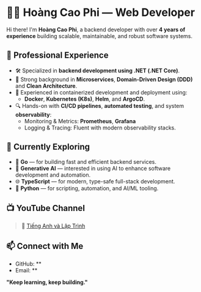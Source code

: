 # 👨‍💻 Hoàng Cao Phi — Web Developer

Hi there! I'm **Hoàng Cao Phi**, a backend developer with over **4 years of experience** building scalable, maintainable, and robust software systems.

## 💼 Professional Experience

- 🛠️ Specialized in **backend development using .NET (.NET Core)**.
- 🧱 Strong background in **Microservices**, **Domain-Driven Design (DDD)** and **Clean Architecture**.
- 🚢 Experienced in containerized development and deployment using:
  - **Docker**, **Kubernetes (K8s)**, **Helm**, and **ArgoCD**.
- 🔍 Hands-on with **CI/CD pipelines**, **automated testing**, and system **observability**:
  - Monitoring & Metrics: **Prometheus**, **Grafana**
  - Logging & Tracing: Fluent with modern observability stacks.

## 🌱 Currently Exploring

- 🚀 **Go** — for building fast and efficient backend services.
- 🧠 **Generative AI** — interested in using AI to enhance software development and automation.
- 🌐 **TypeScript** — for modern, type-safe full-stack development.
- 🐍 **Python** — for scripting, automation, and AI/ML tooling.

## 📺 YouTube Channel

> 🎥 [Tiếng Anh và Lập Trình](https://www.youtube.com/@tienganhvalaptrinh)  

## 📫 Connect with Me

- GitHub: **
- Email: **

**"Keep learning, keep building."**
